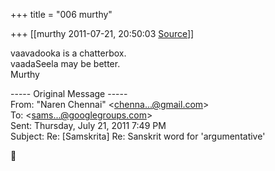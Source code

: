 +++
title = "006 murthy"

+++
[[murthy	2011-07-21, 20:50:03 [Source](https://groups.google.com/g/samskrita/c/8a9gDkCAFHg)]]



vaavadooka is a chatterbox.  
vaadaSeela may be better.  
Murthy

  
----- Original Message -----  
From: "Naren Chennai" \<[chenna...@gmail.com]()\>  
To: \<[sams...@googlegroups.com]()\>  
Sent: Thursday, July 21, 2011 7:49 PM  
Subject: Re: \[Samskrita\] Re: Sanskrit word for 'argumentative'



